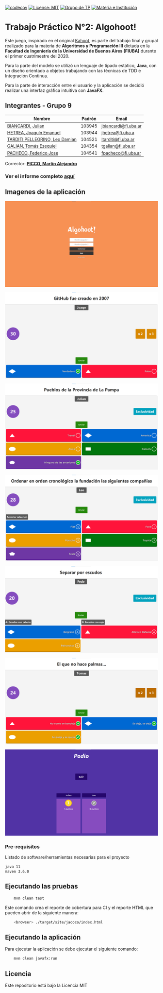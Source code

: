 [![codecov](https://codecov.io/gh/JulianBiancardi/Algoritmos3---TP2/branch/master/graph/badge.svg?token=HGKUYEBHKW)](https://codecov.io/gh/JulianBiancardi/Algoritmos3---TP2)
[![License: MIT](https://img.shields.io/badge/License-MIT-yellow.svg)](https://opensource.org/licenses/MIT)
[![Grupo de TP](https://img.shields.io/badge/N%C2%B0%20Grupo-9-blue)](https://github.com/JulianBiancardi/Algoritmos3---TP2)
[![Materia e Institución](https://img.shields.io/badge/Algoritmos%20y%20Programaci%C3%B3n%20III-FIUBA-red)](https://campus.fi.uba.ar/course/view.php?id=210)

# Trabajo Práctico N°2: Algohoot!

Este juego, inspirado en el original [Kahoot](https://kahoot.com/), es parte del trabajo final y grupal realizado para la materia de **Algoritmos y Programación III** dictada en la **Facultad de Ingeniería de la Universidad 
de Buenos Aires (FIUBA)** durante el primer cuatrimestre del 2020.


Para la parte del modelo se utilizó un lenguaje de tipado estático, **Java**, con un diseño orientado a objetos trabajando con las técnicas de TDD e Integración Continua. 


Para la parte de interacción entre el usuario y la aplicación se decidió realizar una interfaz gráfica intuitiva con **JavaFX**.

## Integrantes - Grupo 9

Nombre | Padrón | Email
------ | ------| -------------
[BIANCARDI, Julian](https://github.com/JulianBiancardi) | 103945 | jbiancardi@fi.uba.ar
[HETREA, Joaquín Emanuel](https://github.com/JoaquinHetrea) | 103944 | jhetrea@fi.uba.a
[TARDITI PELLEGRINO, Leo Damian](https://github.com/leotarditi) | 104521 | ltarditi@fi.uba.ar
[GALIAN, Tomás Ezequiel](https://github.com/TomiGalian) | 104354 | tgalian@fi.uba.ar
[PACHECO, Federico Jose](https://github.com/fjpacheco) | 104541 | fpacheco@fi.uba.ar
     
Corrector: **[PICCO, Martín Alejandro](https://github.com/M-Picco)**

### Ver el informe completo [aquí](https://github.com/JulianBiancardi/Algoritmos3---TP2/blob/master/Grupo9-tp2s.pdf)

## Imagenes de la aplicación

![Inicio](/Imagenes/Inicio.png)

![VoF](/Imagenes/VerdaderoFalso.png)

![MultipleChoice](/Imagenes/MultipleChoice.png)

![OrderedChoice](/Imagenes/OrderedChoice.png)

![GroupChoice](/Imagenes/GroupChoice.png)

![Random](/Imagenes/Random.png)

![Podio](/Imagenes/Podio.png)

### Pre-requisitos

Listado de software/herramientas necesarias para el proyecto

```
java 11
maven 3.6.0
```

## Ejecutando las pruebas

```bash
    mvn clean test
```

Este comando crea el reporte de cobertura para CI y el reporte HTML que pueden abrir de la siguiente manera:

```bash
    <browser> ./target/site/jacoco/index.html
```

## Ejecutando la aplicación

Para ejecutar la aplicación se debe ejecutar el siguiente comando:

```bash
    mvn clean javafx:run
```
## Licencia

Este repositorio está bajo la Licencia MIT

